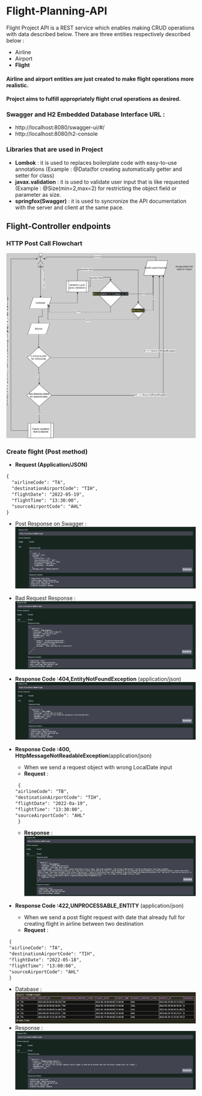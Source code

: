 # Flight-Planning-API

Flight Project API is a REST service which enables making CRUD operations with data described below.
There are three entities respectively described below :
- Airline 
- Airport
- **Flight** <br/>

#### Airline and airport entities are just created to make flight operations more realistic.
#### Project aims to  fulfill appropriately flight crud operations as desired.
### Swagger and H2 Embedded Database Interface URL :
- http://localhost:8080/swagger-ui/#/
- http://localhost:8080/h2-console

### Libraries that are used in Project 
- **Lombok** : it is used to replaces boilerplate code with easy-to-use annotations (Example : @Data(for creating automatically getter and setter for class)
- **javax.validation** : it is used to validate user input that is like requested (Example : @Size(min=2,max=2) for restricting the object field or parameter as size.
- **springfox(Swagger)** : it is used to syncronize the API documentation with the server and client at the same pace.

## Flight-Controller endpoints

### HTTP Post Call Flowchart
![Flowchart](./image/PostFlowchart.png)
### Create flight (Post method) 
 - **Request (Application/JSON)**
```
{
  "airlineCode": "TA",
  "destinationAirportCode": "TIH",
  "flightDate": "2022-05-19",
  "flightTime": "13:30:00",
  "sourceAirportCode": "AHL"
}
```
 -  Post Response on Swagger :
![Swagger POST](./image/postResponse.png)

- Bad Request Response :
![Swagger POST](./image/badRequest.png)

- **Response Code :404,EntityNotFoundException** (application/json)
![Swagger POST](./image/404status.png)

- **Response Code :400, HttpMessageNotReadableException**(application/json)<br />
  - When we send a request object with wrong LocalDate input
  - **Request** :
  ```
   {
  "airlineCode": "TB",
  "destinationAirportCode": "TIH",
  "flightDate": "2022-0a-19",
  "flightTime": "13:30:00",
  "sourceAirportCode": "AHL"
   }
   ```
  -  **Response** : 
 ![Swagger POST](./image/404NotReadable.png)
 - **Response Code :422,UNPROCESSABLE_ENTITY** (application/json) 
   - When we send a post flight request with date that already full for creating flight in airline between two destination
   - **Request** :
  ```
   {
   "airlineCode": "TA",
   "destinationAirportCode": "TIH",
   "flightDate": "2022-05-18",
   "flightTime": "13:00:00",
   "sourceAirportCode": "AHL"
   }
  ```
  - Database :
  ![Swagger POST](./image/flightDb.png)
  - Response :
  ![Swagger POST](./image/422status.png)
 

